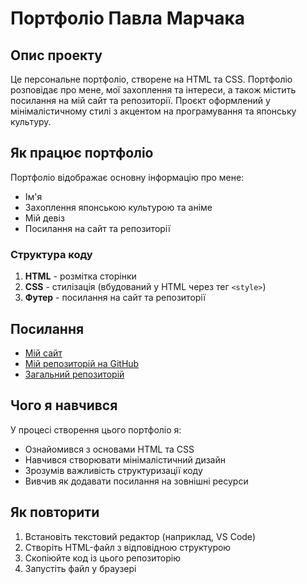 # Портфоліо Павла Марчака

## Опис проекту

Це персональне портфоліо, створене на HTML та CSS. Портфоліо розповідає про мене, мої захоплення та інтереси, а також містить посилання на мій сайт та репозиторії. Проєкт оформлений у мінімалістичному стилі з акцентом на програмування та японську культуру.

## Як працює портфоліо

Портфоліо відображає основну інформацію про мене:

* Ім'я
* Захоплення японською культурою та аніме
* Мій девіз
* Посилання на сайт та репозиторії

### Структура коду

1. **HTML** - розмітка сторінки
2. **CSS** - стилізація (вбудований у HTML через тег `<style>`)
3. **Футер** - посилання на сайт та репозиторії

## Посилання

* [Мій сайт](https://gptonline.ai/)
* [Мій репозиторій на GitHub](https://github.com/ChapTeR749/portfolio/edit/main/README.md)
* [Загальний репозиторій](https://github.com/PorokhovnichenkoIryna/learning_git)

## Чого я навчився

У процесі створення цього портфоліо я:

* Ознайомився з основами HTML та CSS
* Навчився створювати мінімалістичний дизайн
* Зрозумів важливість структуризації коду
* Вивчив як додавати посилання на зовнішні ресурси

## Як повторити

1. Встановіть текстовий редактор (наприклад, VS Code)
2. Створіть HTML-файл з відповідною структурою
3. Скопіюйте код із цього репозиторію
4. Запустіть файл у браузері

